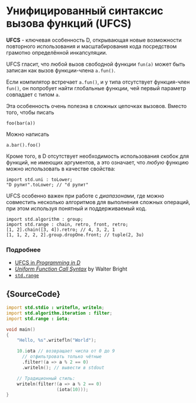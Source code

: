# Унифицированный синтаксис вызова функций (UFCS)

**UFCS** - ключевая особенность D, открывающая новые возможности
повторного использования и масштабирования кода посредством
грамотно определённой инкапсуляции.

UFCS гласит, что любой вызов свободной функции
`fun(a)` может быть записан как вызов функции-члена `a.fun()`.

Если компилятор встречает `a.fun()`, и у типа отсутствует функция-член
`fun()`, он попробует найти глобальные функции, чей первый параметр
совпадает с типом `a`.

Эта особенность очень полезна в сложных цепочках вызовов.
Вместо того, чтобы писать

    foo(bar(a))

Можно написать

    a.bar().foo()

Кроме того, в D отсутствует необходимость использования скобок
для функций, не имеющих аргументов, а это означает, что _любую_
функцию можно использовать в качестве свойства:

    import std.uni : toLower;
    "D рулит".toLower; // "d рулит"

UFCS особенно важен при работе с *диапазонами*,
где можно совместить несколько алгоритмов для
выполнения сложных операций, при этом используя
понятный и поддерживаемый код.

    import std.algorithm : group;
    import std.range : chain, retro, front, retro;
    [1, 2].chain([3, 4]).retro; // 4, 3, 2, 1
    [1, 1, 2, 2, 2].group.dropOne.front; // tuple(2, 3u)

### Подробнее

- [UFCS in _Programming in D_](http://ddili.org/ders/d.en/ufcs.html)
- [_Uniform Function Call Syntax_](http://www.drdobbs.com/cpp/uniform-function-call-syntax/232700394) by Walter Bright
- [`std.range`](http://dlang.org/phobos/std_range.html)

## {SourceCode}

```d
import std.stdio : writefln, writeln;
import std.algorithm.iteration : filter;
import std.range : iota;

void main()
{
    "Hello, %s".writefln("World");

    10.iota // возвращает числа от 0 до 9
      // отфильтровать только чётные
      .filter!(a => a % 2 == 0)
      .writeln(); // вывести в stdout

    // Традиционный стиль:
    writeln(filter!(a => a % 2 == 0)
    			   (iota(10)));
}
```
